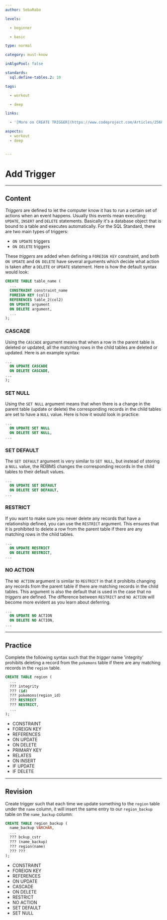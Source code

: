 ```yaml
---
author: SebaRaba

levels:

  - beginner

  - basic

type: normal

category: must-know

inAlgoPool: false

standards:
  sql.define-tables.2: 10

tags:

  - workout

  - deep

links:

  - '[More on CREATE TRIGGER](https://www.codeproject.com/Articles/25600/Triggers-SQL-Server){website}'

aspects:
  - workout
  - deep


---
```


# Add Trigger

---
## Content

*Triggers* are defined to let the computer know it has to run a certain set of actions when an event happens. Usually this events mean executing: `UPDATE`, `INSERT` and `DELETE` statements. Basically it's a database object that is bound to a table and executes automatically. For the SQL Standard, there are two main types of triggers:

- `ON UPDATE` triggers
- `ON DELETE` triggers

These *triggers* are added when defining a `FOREIGN KEY` constraint, and both `ON UPDATE` and `ON DELETE` have several arguments which decide what action is taken after a `DELETE` or `UPDATE` statement. Here is how the default syntax would look:

```sql
CREATE TABLE table_name (
  ...
  CONSTRAINT constraint_name 
  FOREIGN KEY (col1)
  REFERENCES table_2(col2)
  ON UPDATE argument
  ON DELETE argument,
  ...
);
```

### CASCADE

Using the `CASCADE` argument means that when a row in the parent table is deleted or updated, all the matching rows in the child tables are deleted or updated. Here is an example syntax:

```sql
...
  ON UPDATE CASCADE
  ON DELETE CASCADE,
...
);
```

### SET NULL

Using the `SET NULL` argument means that when there is a change in the parent table (update or delete) the corresponding records in the child tables are set to have a `NULL` value. Here is how it would look in practice:

```sql
...
  ON UPDATE SET NULL
  ON DELETE SET NULL,
...
```

### SET DEFAULT

The `SET DEFAULT` argument is very similar to `SET NULL`, but instead of storing a `NULL` value, the RDBMS changes the corresponding records in the child tables to their default values.

```sql
...
  ON UPDATE SET DEFAULT
  ON DELETE SET DEFAULT,
...
```

### RESTRICT

If you want to make sure you never delete any records that have a relationship defined, you can use the `RESTRICT` argument. This ensures that it is prohibited to delete a row from the parent table if there are any matching rows in the child tables.

```sql
...
  ON UPDATE RESTRICT
  ON DELETE RESTRICT,
...
```

### NO ACTION

The `NO ACTION` argument is similar to `RESTRICT` in that it prohibits changing any records from the parent table if there are matching records in the child tables. This argument is also the default that is used in the case that no *triggers* are defined. The difference between `RESTRICT` and `NO ACTION` will become more evident as you learn about deferring.

```sql
...
  ON UPDATE NO ACTION
  ON DELETE NO ACTION,
...
```

---
## Practice

Complete the following syntax such that the *trigger* name 'integrity' prohibits deleting a record from the `pokemons` table if there are any matching records in the `region` table.

```sql
CREATE TABLE region (
  ...
  ??? integrity
  ??? (id)
  ??? pokemons(region_id)
  ??? RESTRICT
  ??? RESTRICT,
  ...
);
```

* CONSTRAINT
* FOREIGN KEY
* REFERENCES
* ON UPDATE
* ON DELETE
* PRIMARY KEY
* RELATES
* ON INSERT
* IF UPDATE
* IF DELETE

---
## Revision

Create trigger such that each time we update something to the `region` table under the `name` column, it will insert the same entry to our `region_backup` table on the `name_backup` column:

```sql
CREATE TABLE region_backup (
  name_backup VARCHAR,
  ...
  ??? bckup_cstr
  ??? (name_backup)
  ??? region(name)
  ??? ???
);
```


* CONSTRAINT
* FOREIGN KEY
* REFERENCES
* ON UPDATE
* CASCADE
* ON DELETE
* RESTRICT
* NO ACTION
* SET DEFAULT
* SET NULL